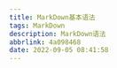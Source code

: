 ```yaml
---
title: MarkDown基本语法
tags: MarkDown
description: MarkDown语法
abbrlink: 4a098468
date: 2022-09-05 08:41:58
---
```

